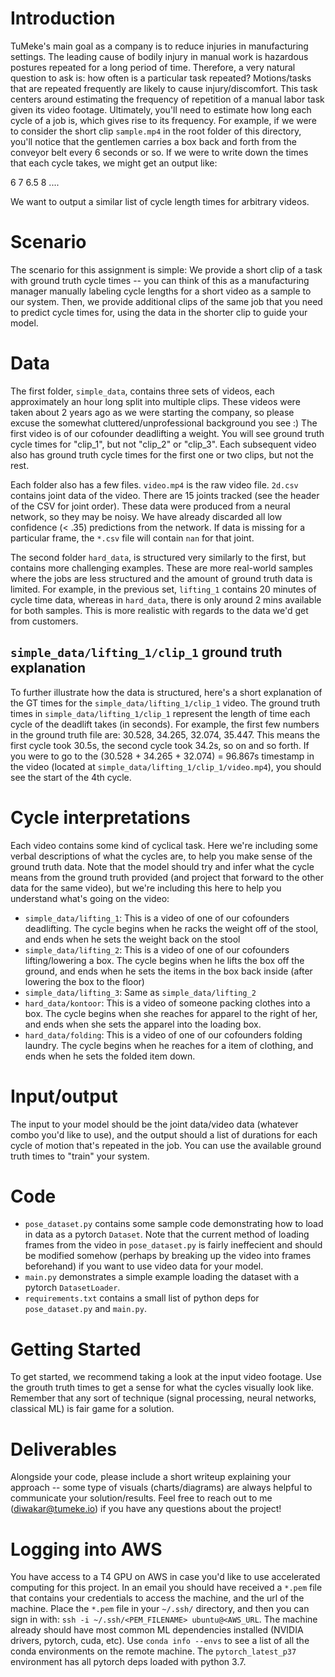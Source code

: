 # Introduction

TuMeke's main goal as a company is to reduce injuries in manufacturing settings. The leading cause of bodily injury in manual work is hazardous postures repeated for a long period of time. Therefore, a very natural question to ask is: how often is a particular task repeated? Motions/tasks that are repeated frequently are likely to cause injury/discomfort. This task centers around estimating the frequency of repetition of a manual labor task given its video footage. Ultimately, you'll need to estimate how long each cycle of a job is, which gives rise to its frequency. For example, if we were to consider the short clip `sample.mp4` in the root folder of this directory, you'll notice that the gentlemen carries a box back and forth from the conveyor belt every 6 seconds or so. If we were to write down the times that each cycle takes, we might get an output like:

6
7
6.5
8
....

We want to output a similar list of cycle length times for arbitrary videos. 

# Scenario

The scenario for this assignment is simple: We provide a short clip of a task with ground truth cycle times -- you can think of this as a manufacturing manager manually labeling cycle lengths for a short video as a sample to our system. Then, we provide additional clips of the same job that you need to predict cycle times for, using the data in the shorter clip to guide your model. 

# Data

The first folder, `simple_data`, contains three sets of videos, each approximately an hour long split into multiple clips. These videos were taken about 2 years ago as we were starting the company, so please excuse the somewhat cluttered/unprofessional background you see :) The first video is of our cofounder deadlifting a weight. You will see ground truth cycle times for "clip_1", but not "clip_2" or "clip_3". Each subsequent video also has ground truth cycle times for the first one or two clips, but not the rest. 

Each folder also has a few files. `video.mp4` is the raw video file. `2d.csv` contains joint data of the video. There are 15 joints tracked (see the header of the CSV for joint order). These data were produced from a neural network, so they may be noisy. We have already discarded all low confidence (< .35) predictions from the network. If data is missing for a particular frame, the `*.csv` file will contain `nan` for that joint. 

The second folder `hard_data`, is structured very similarly to the first, but contains more challenging examples. These are more real-world samples where the jobs are less structured and the amount of ground truth data is limited. For example, in the previous set, `lifting_1` contains 20 minutes of cycle time data, whereas in `hard_data`, there is only around 2 mins available for both samples. This is more realistic with regards to the data we'd get from customers.

## `simple_data/lifting_1/clip_1` ground truth explanation

To further illustrate how the data is structured, here's a short explanation of the GT times for the `simple_data/lifting_1/clip_1` video. The ground truth times in `simple_data/lifting_1/clip_1` represent the length of time each cycle of the deadlift takes (in seconds). For example, the first few numbers in the ground truth file are: 30.528, 34.265, 32.074, 35.447. This means the first cycle took 30.5s, the second cycle took 34.2s, so on and so forth. If you were to go to the (30.528 + 34.265 + 32.074) = 96.867s timestamp in the video (located at `simple_data/lifting_1/clip_1/video.mp4`), you should see the start of the 4th cycle. 

# Cycle interpretations

Each video contains some kind of cyclical task. Here we're including some verbal descriptions of what the cycles are, to help you make sense of the ground truth data. Note that the model should try and infer what the cycle means from the ground truth provided (and project that forward to the other data for the same video), but we're including this here to help you understand what's going on the video:

- `simple_data/lifting_1`: This is a video of one of our cofounders deadlifting. The cycle begins when he racks the weight off of the stool, and ends when he sets the weight back on the stool
- `simple_data/lifting_2`: This is a video of one of our cofounders lifting/lowering a box. The cycle begins when he lifts the box off the ground, and ends when he sets the items in the box back inside (after lowering the box to the floor)
- `simple_data/lifting_3`: Same as `simple_data/lifting_2`
- `hard_data/kontoor`: This is a video of someone packing clothes into a box. The cycle begins when she reaches for apparel to the right of her, and ends when she sets the apparel into the loading box.
- `hard_data/folding`: This is a video of one of our cofounders folding laundry. The cycle begins when he reaches for a item of clothing, and ends when he sets the folded item down.

# Input/output

The input to your model should be the joint data/video data (whatever combo you'd like to use), and the output should a list of durations for each cycle of motion that's repeated in the job. You can use the available ground truth times to "train" your system. 

# Code

- `pose_dataset.py` contains some sample code demonstrating how to load in data as a pytorch `Dataset`. Note that the current method of loading frames from the video in `pose_dataset.py` is fairly ineffecient and should be modified somehow (perhaps by breaking up the video into frames beforehand) if you want to use video data for your model.
- `main.py` demonstrates a simple example loading the dataset with a pytorch `DatasetLoader`. 
- `requirements.txt` contains a small list of python deps for `pose_dataset.py` and `main.py`.

# Getting Started

To get started, we recommend taking a look at the input video footage. Use the grouth truth times to get a sense for what the cycles visually look like. Remember that any sort of technique (signal processing, neural networks, classical ML) is fair game for a solution. 

# Deliverables

Alongside your code, please include a short writeup explaining your approach -- some type of visuals (charts/diagrams) are always helpful to communicate your solution/results. Feel free to reach out to me (diwakar@tumeke.io) if you have any questions about the project!

# Logging into AWS

You have access to a T4 GPU on AWS in case you'd like to use accelerated computing for this project. In an email you should have received a `*.pem` file that contains your credentials to access the machine, and the url of the machine. Place the `*.pem` file in your `~/.ssh/` directory, and then you can sign in with: `ssh -i ~/.ssh/<PEM_FILENAME> ubuntu@<AWS_URL`. The machine already should have most common ML dependencies installed (NVIDIA drivers, pytorch, cuda, etc). Use `conda info --envs` to see a list of all the conda environments on the remote machine. The `pytorch_latest_p37` environment has all pytorch deps loaded with python 3.7. 
